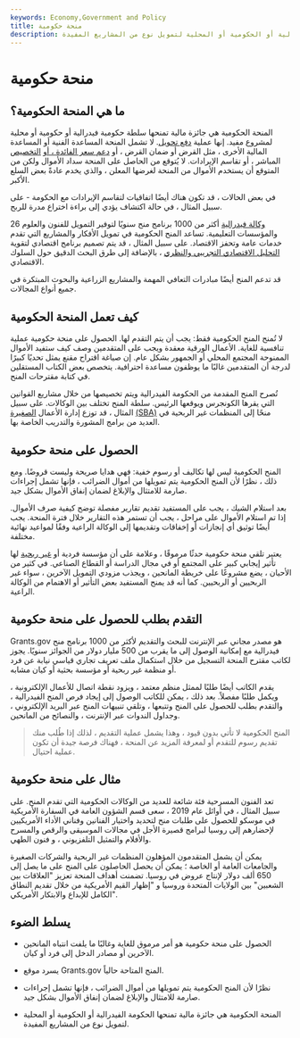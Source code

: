 ```yaml
---
keywords: Economy,Government and Policy
title: منحة حكومية
description: المنحة الحكومية هي جائزة مالية بدون قيود تقدمها الحكومة الفيدرالية أو الحكومية أو المحلية لتمويل نوع من المشاريع المفيدة.
---
```


# منحة حكومية
## ما هي المنحة الحكومية؟

المنحة الحكومية هي جائزة مالية تمنحها سلطة حكومية فيدرالية أو حكومية أو محلية لمشروع مفيد. إنها عملية [دفع تحويل](/transferpayment). لا تشمل المنحة المساعدة الفنية أو المساعدة المالية الأخرى ، مثل القرض أو ضمان القرض ، أو [دعم سعر الفائدة ، أو](/subsidy) [التخصيص](/appropriation) المباشر ، أو تقاسم الإيرادات. لا يُتوقع من الحاصل على المنحة سداد الأموال ولكن من المتوقع أن يستخدم الأموال من المنحة لغرضها المعلن ، والذي يخدم عادةً بعض السلع الأكبر.

في بعض الحالات ، قد تكون هناك أيضًا اتفاقيات لتقاسم الإيرادات مع الحكومة - على سبيل المثال ، في حالة اكتشاف يؤدي إلى براءة اختراع مدرة للربح.

26 [وكالة فيدرالية](/federal-agencies) أكثر من 1000 برنامج منح سنويًا لتوفير التمويل للفنون والعلوم والمؤسسات التعليمية. تساعد المنح الحكومية في تمويل الأفكار والمشاريع التي تقدم خدمات عامة وتحفز الاقتصاد. على سبيل المثال ، قد يتم تصميم برنامج اقتصادي لتقوية [التحليل الاقتصادي التجريبي والنظري](/bea) ، بالإضافة إلى طرق البحث الدقيق حول السلوك الاقتصادي.

قد تدعم المنح أيضًا مبادرات التعافي المهمة والمشاريع الزراعية والبحوث المبتكرة في جميع أنواع المجالات.

## كيف تعمل المنحة الحكومية

لا تُمنح المنح الحكومية فقط: يجب أن يتم التقدم لها. الحصول على منحة حكومية عملية تنافسية للغاية. الأعمال الورقية معقدة ويجب على المتقدمين وصف كيف ستفيد الأموال الممنوحة المجتمع المحلي أو الجمهور بشكل عام. إن صياغة اقتراح مقنع يمثل تحديًا كبيرًا لدرجة أن المتقدمين غالبًا ما يوظفون مساعدة احترافية. يتخصص بعض الكتاب المستقلين في كتابة مقترحات المنح.

تُصرح المنح المقدمة من الحكومة الفيدرالية ويتم تخصيصها من خلال مشاريع القوانين التي يقرها الكونجرس ويوقعها الرئيس. سلطة المنح تختلف بين الوكالات. على سبيل المثال ، قد توزع إدارة الأعمال [الصغيرة](/small-business-administration) [(SBA)](/small-business-administration) منحًا إلى المنظمات غير الربحية في العديد من برامج المشورة والتدريب الخاصة بها.

## الحصول على منحة حكومية

المنح الحكومية ليس لها تكاليف أو رسوم خفية: فهي هدايا صريحة وليست قروضًا. ومع ذلك ، نظرًا لأن المنح الحكومية يتم تمويلها من أموال الضرائب ، فإنها تشمل إجراءات صارمة للامتثال والإبلاغ لضمان إنفاق الأموال بشكل جيد.

بعد استلام الشيك ، يجب على المستفيد تقديم تقارير مفصلة توضح كيفية صرف الأموال. إذا تم استلام الأموال على مراحل ، يجب أن تستمر هذه التقارير خلال فترة المنحة. يجب أيضًا توثيق أي إنجازات أو إخفاقات وتقديمها إلى الوكالة الراعية وفقًا لمواعيد نهائية مختلفة.

يعتبر تلقي منحة حكومية حدثًا مرموقًا ، وعلامة على أن مؤسسة فردية أو [غير ربحية](/non-profitorganization) لها تأثير إيجابي كبير على المجتمع أو في مجال الدراسة أو القطاع الصناعي. في كثير من الأحيان ، يضع مشروعًا على خريطة المانحين ، ويجذب مزودي التمويل الآخرين ، سواء غير الربحيين أو الربحيين. كما أنه قد يمنح المستفيد بعض التأثير أو الاهتمام من الوكالة الراعية.

## التقدم بطلب للحصول على منحة حكومية

Grants.gov هو مصدر مجاني عبر الإنترنت للبحث والتقديم لأكثر من 1000 برنامج منح فيدرالية مع إمكانية الوصول إلى ما يقرب من 500 مليار دولار من الجوائز سنويًا. يجوز لكاتب مقترح المنحة التسجيل من خلال استكمال ملف تعريف تجاري قياسي نيابة عن فرد أو منظمة غير ربحية أو مؤسسة بحثية أو كيان مشابه.

يقدم الكاتب أيضًا طلبًا لممثل منظم معتمد ، ويزود نقطة اتصال للأعمال الإلكترونية ، ويكمل طلبًا مفصلاً. بعد ذلك ، يمكن للكاتب الوصول إلى إيجاد فرص المنح الفيدرالية ، والتقدم بطلب للحصول على المنح وتتبعها ، وتلقي تنبيهات المنح عبر البريد الإلكتروني ، وجداول الندوات عبر الإنترنت ، والنصائح من المانحين.

> المنح الحكومية لا تأتي بدون قيود ، وهذا يشمل عملية التقديم ، لذلك إذا طُلب منك تقديم رسوم للتقدم أو لمعرفة المزيد عن المنحة ، فهناك فرصة جيدة أن تكون عملية احتيال.

>

## مثال على منحة حكومية

تعد الفنون المسرحية فئة شائعة للعديد من الوكالات الحكومية التي تقدم المنح. على سبيل المثال ، في أوائل عام 2019 ، سعى قسم الشؤون العامة في السفارة الأمريكية في موسكو للحصول على طلبات منح لتحديد واختيار الفنانين وفناني الأداء الأمريكيين لإحضارهم إلى روسيا لبرامج قصيرة الأجل في مجالات الموسيقى والرقص والمسرح والأفلام والتمثيل التلفزيوني ، و فنون الطهي.

يمكن أن يشمل المتقدمون المؤهلون المنظمات غير الربحية والشركات الصغيرة والجامعات العامة أو الخاصة ؛ يمكن أن يحصل الحاصلون على المنح على ما يصل إلى 650 ألف دولار لإنتاج عروض في روسيا. تضمنت أهداف المنحة تعزيز "العلاقات بين الشعبين" بين الولايات المتحدة وروسيا و "إظهار القيم الأمريكية من خلال تقديم النطاق الكامل للإبداع والابتكار الأمريكي".

## يسلط الضوء

- الحصول على منحة حكومية هو أمر مرموق للغاية وغالبًا ما يلفت انتباه المانحين الآخرين أو مصادر الدخل إلى فرد أو كيان.

- يسرد موقع Grants.gov المنح المتاحة حالياً.

- نظرًا لأن المنح الحكومية يتم تمويلها من أموال الضرائب ، فإنها تشمل إجراءات صارمة للامتثال والإبلاغ لضمان إنفاق الأموال بشكل جيد.

- المنحة الحكومية هي جائزة مالية تمنحها الحكومة الفيدرالية أو الحكومية أو المحلية لتمويل نوع من المشاريع المفيدة.

